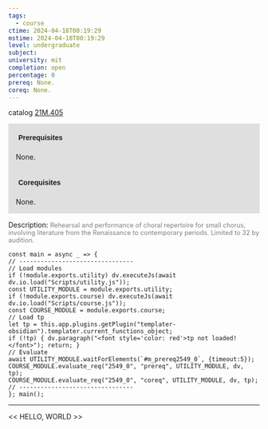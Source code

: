 ```yaml
---
tags:
  - course
ctime: 2024-04-18T00:19:29
mstime: 2024-04-18T00:19:29
level: undergraduate
subject: 
university: mit
completion: open
percentage: 0
prereq: None.
coreq: None.
---
```


catalog [21M.405](http://student.mit.edu/catalog/m21Ma.html#21M.405)

<span style="display: block; padding: 15px; background-color: rgb(100, 100, 100, 0.2);"><font id="m_prereq2549_0" style="display: block; font-family: Arial, sans-serif; font-weight: bold; padding: 5px">Prerequisites</font><br><span id="prereq2549_0">None.</span></span>
<span style="display: block; padding: 15px; background-color: rgb(100, 100, 100, 0.2);"><font id="m_coreq2549_0" style="display: block; font-family: Arial, sans-serif; font-weight: bold; padding: 5px">Corequisites</font><br><span id="coreq2549_0">None.</span></span>

<font style="">Description:</font>
<font style="color: grey; font-size: 0.8rem;">Rehearsal and performance of choral repertoire for small chorus, involving literature from the Renaissance to contemporary periods. Limited to 32 by audition.</font>

```dataviewjs
const main = async _ => {
// --------------------------------
// Load modules
if (!module.exports.utility) dv.executeJs(await dv.io.load("Scripts/utility.js"));
const UTILITY_MODULE = module.exports.utility;
if (!module.exports.course) dv.executeJs(await dv.io.load("Scripts/course.js"));
const COURSE_MODULE = module.exports.course;
// Load tp
let tp = this.app.plugins.getPlugin("templater-obsidian").templater.current_functions_object;
if (!tp) { dv.paragraph("<font style='color: red'>tp not loaded!</font>"); return; }
// Evaluate
await UTILITY_MODULE.waitForElements(`#m_prereq2549_0`, {timeout:5});
COURSE_MODULE.evaluate_req("2549_0", "prereq", UTILITY_MODULE, dv, tp);
COURSE_MODULE.evaluate_req("2549_0", "coreq", UTILITY_MODULE, dv, tp);
// --------------------------------
}; main();
```

---

<< HELLO, WORLD >>
